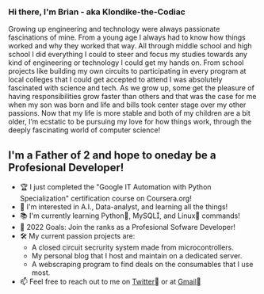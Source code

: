 ### Hi there, I'm Brian - aka Klondike-the-Codiac

Growing up engineering and technology were always passionate fascinations of mine. From a young age I always had to know how things worked and why they worked that way.  All through middle school and high school I did everything I could to steer and focus my studies towards any kind of engineering or technology I could get my hands on. From school projects like building my own circuits to participating in every program at local colleges that I could get accepted to attend I was absolutely fascinated with science and tech.  As we grow up, some get the pleasure of having responsibilities grow faster than others and that was the case for me when my son was born and life and bills took center stage over my other passions.  Now that my life is more stable and both of my children are a bit older, I’m ecstatic to be pursuing my love for how things work, through the deeply fascinating world of computer science!     
    
## I'm a Father of 2 and hope to oneday be a Profesional Developer!
- 🏆 I just completed the "Google IT Automation with Python Specialization" certification course on Coursera.org!
- 🔬 I'm interested in A.I., Data-analyst, and learning all the things!
- 📚 I'm currently learning Python, MySQL, and Linux commands! 
- 🥅 2022 Goals: Join the ranks as a Profesional Sofware Developer!
- 🛠️ My current passion projects are:
    * A closed circuit secrurity system made from microcontrollers.
    * My personal blog that I host and maintain on a dedicated server.
    * A webscraping program to find deals on the consumables that I use most.
- 📫 Feel free to reach out to me on [Twitter](https://twitter.com/klondikecoder) or at [Gmail](mailto:klondikecoder@gmail.com)

